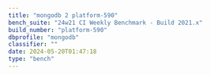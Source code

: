 ```yaml
---
title: "mongodb 2 platform-590"
bench_suite: "24w21 CI Weekly Benchmark - Build 2021.x"
build_number: "platform-590"
dbprofile: "mongodb"
classifier: ""
date: 2024-05-20T01:47:18
type: "bench"
---
```

